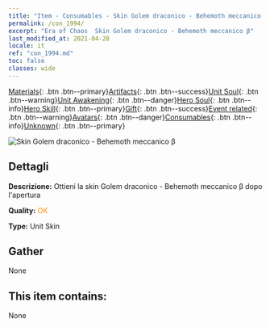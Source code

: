 ```yaml
---
title: "Item - Consumables - Skin Golem draconico - Behemoth meccanico β"
permalink: /con_1994/
excerpt: "Era of Chaos  Skin Golem draconico - Behemoth meccanico β"
last_modified_at: 2021-04-28
locale: it
ref: "con_1994.md"
toc: false
classes: wide
---
```

 [Materials](/ItemsIT/){: .btn .btn--primary}[Artifacts](/ItemsIT/Artifacts/){: .btn .btn--success}[Unit Soul](/ItemsIT/UnitSoul/){: .btn .btn--warning}[Unit Awakening](/ItemsIT/UnitAwakening/){: .btn .btn--danger}[Hero Soul](/ItemsIT/HeroSoul/){: .btn .btn--info}[Hero Skill](/ItemsIT/HeroSkill/){: .btn .btn--primary}[Gift](/ItemsIT/Gift/){: .btn .btn--success}[Event related](/ItemsIT/Events/){: .btn .btn--warning}[Avatars](/ItemsIT/Avatars/){: .btn .btn--danger}[Consumables](/ItemsIT/Consumables/){: .btn .btn--info}[Unknown](/ItemsIT/Unknown/){: .btn .btn--primary}

 ![Skin Golem draconico - Behemoth meccanico β](/images/u/ti_kuileilongpifu2.jpg)

## Dettagli
 **Descrizione:** Ottieni la skin Golem draconico - Behemoth meccanico β dopo l'apertura

 **Quality:** <span style="color: #FF8C00">OK</span>

 **Type:** Unit Skin

## Gather

  None

## This item contains:

  None

